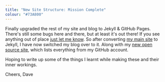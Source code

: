```yaml
---
title: "New Site Structure: Mission Complete"
colour: "#73A800"
---
```


Finally upgraded the rest of my site and blog to Jekyll & GitHub Pages. There's still some bugs here and there, but at least it's out there! If you see anything out of place [just let me know](http://twitter.com/daviddarnes). So after converting [my main site](https://darn.es/) to Jekyll, I have now switched my blog over to it. Along with my [new open source site](http://daviddarnes.github.io/), which lists everything from my GitHub account.
<!-- more -->

Hoping to write up some of the things I learnt while making these and their inner workings.

Cheers, Dave
